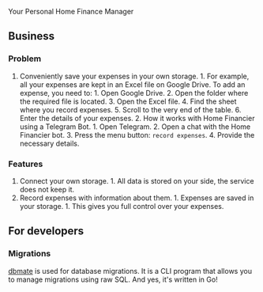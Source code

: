 Your Personal Home Finance Manager

## Business
### Problem
1. Conveniently save your expenses in your own storage.
        1. For example, all your expenses are kept in an Excel file on Google Drive. To add an expense, you need to:
                1. Open Google Drive.
                2. Open the folder where the required file is located.
                3. Open the Excel file.
                4. Find the sheet where you record expenses.
                5. Scroll to the very end of the table.
                6. Enter the details of your expenses.
        2. How it works with Home Financier using a Telegram Bot.
                1. Open Telegram.
                2. Open a chat with the Home Financier bot.
                3. Press the menu button: `record expenses`.
                4. Provide the necessary details.

### Features
1. Connect your own storage.
        1. All data is stored on your side, the service does not keep it.
2. Record expenses with information about them.
        1. Expenses are saved in your storage.
                1. This gives you full control over your expenses.

## For developers
### Migrations
[dbmate](https://github.com/amacneil/dbmate) is used for database migrations. It is a CLI program that allows you to manage migrations using raw SQL. And yes, it's written in Go!
